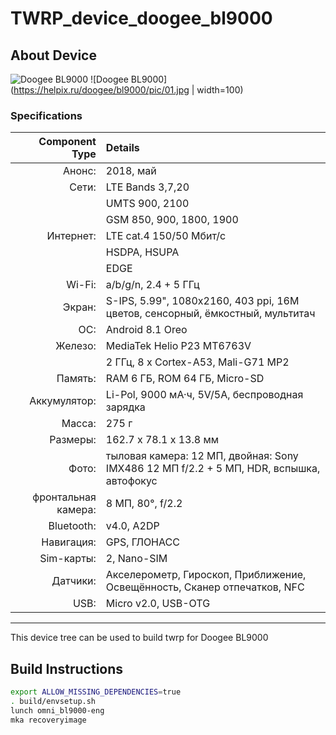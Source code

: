 # TWRP_device_doogee_bl9000

## About Device

![Doogee BL9000](https://s.4pda.to/QysaaUshbz0mkd9uxGMuGDCXuWWgnnWhrX1jGRn9z0r3werNYUb1.jpg?_=1557411025)
![Doogee BL9000](https://helpix.ru/doogee/bl9000/pic/01.jpg | width=100)
### Specifications

Component Type | Details
-------:|:-------------------------
Анонс: |2018, май
Сети: |LTE Bands 3,7,20
| |UMTS 900, 2100
| |GSM 850, 900, 1800, 1900
Интернет:	|LTE cat.4 150/50 Мбит/с
| |HSDPA, HSUPA
| |EDGE
Wi-Fi:	|a/b/g/n, 2.4 + 5 ГГц
Экран:	|S-IPS, 5.99", 1080x2160, 403 ppi, 16M цветов, сенсорный, ёмкостный, мультитач
ОС:	|Android 8.1 Oreo
Железо:	|MediaTek Helio P23 MT6763V
| |2 ГГц, 8 x Cortex-A53, Mali-G71 MP2
Память:	|RAM 6 ГБ, ROM 64 ГБ, Micro-SD
Аккумулятор:	|Li-Pol, 9000 мА·ч, 5V/5A, беспроводная зарядка
Масса:	|275 г
Размеры:	|162.7 x 78.1 x 13.8 мм
Фото:	|тыловая камера: 12 МП, двойная: Sony IMX486 12 МП f/2.2 + 5 МП, HDR, вспышка, автофокус
фронтальная камера: |8 МП, 80°, f/2.2
Bluetooth:	|v4.0, A2DP
Навигация:	|GPS, ГЛОНАСС
Sim-карты:	|2, Nano-SIM
Датчики:	|Акселерометр, Гироскоп, Приближение, Освещённость, Сканер отпечатков, NFC
USB:	|Micro v2.0, USB-OTG
---

This device tree can be used to build twrp for Doogee BL9000


## Build Instructions
```sh
export ALLOW_MISSING_DEPENDENCIES=true
. build/envsetup.sh
lunch omni_bl9000-eng
mka recoveryimage
```

